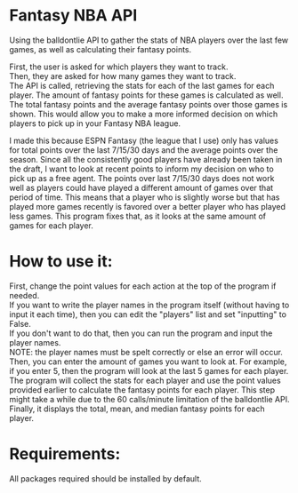 # Fantasy NBA API
Using the balldontlie API to gather the stats of NBA players over the last few games, as well as calculating their fantasy points.

First, the user is asked for which players they want to track. <br> Then, they are asked for how many games they want to track. <br>
The API is called, retrieving the stats for each of the last games for each player. The amount of fantasy points for these games is calculated as well. <br>
The total fantasy points and the average fantasy points over those games is shown. This would allow you to make a more informed decision on which players to pick up in your Fantasy NBA league. <br>

I made this because ESPN Fantasy (the league that I use) only has values for total points over the last 7/15/30 days and the average points over the season. Since all the consistently good players have already been taken in the draft, I want to look at recent points to inform my decision on who to pick up as a free agent. The points over last 7/15/30 days does not work well as players could have played a different amount of games over that period of time. This means that a player who is slightly worse but that has played more games recently is favored over a better player who has played less games. This program fixes that, as it looks at the same amount of games for each player.

# How to use it: <br>
First, change the point values for each action at the top of the program if needed. <br>
If you want to write the player names in the program itself (without having to input it each time), then you can edit the "players" list and set "inputting" to False. <br>
If you don't want to do that, then you can run the program and input the player names. <br>
NOTE: the player names must be spelt correctly or else an error will occur. <br>
Then, you can enter the amount of games you want to look at. For example, if you enter 5, then the program will look at the last 5 games for each player. <br>
The program will collect the stats for each player and use the point values provided earlier to calculate the fantasy points for each player. This step might take a while due to the 60 calls/minute limitation of the balldontlie API. <br>
Finally, it displays the total, mean, and median fantasy points for each player. <br>

# Requirements:
All packages required should be installed by default. 
